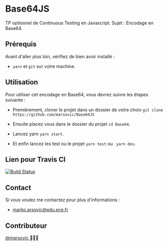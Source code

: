 # Base64JS
TP optionnel de Continuous Testing en Javascript.
Sujet : Encodage en Base64.

## Prérequis  
Avant d'aller plus loin, vérifiez de bien avoir installé :
  
* `yarn` et `git` sur votre machine.  

## Utilisation

Pour utiliser cet encodage en Base64, vous devrez suivre les étapes suivante :  
  
* Premièrement, cloner le projet dans un dossier de votre choix
```git clone https://github.com/marsovic/Base64JS```

* Ensuite placez vous dans le dossier du projet 
```cd Base64```.

* Lancez yarn 
```yarn start```.

*  Et enfin lancez les test ou le projet
```yarn test```
ou
``` yarn dev```.

## Lien pour Travis CI

[![Build Status](https://travis-ci.com/marsovic/Base64JS.svg?branch=master)](https://travis-ci.com/marsovic/Base64JS)

## Contact  
Si vous voulez me contactez pour plus d'informations :
 * marko.arsovic@edu.ece.fr

## Contributeur  
[ @marsovic ](https://github.com/marsovic) 👨🏼‍💻




